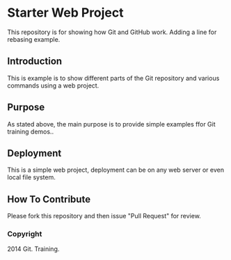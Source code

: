 # Starter Web Project

This repository is for showing how Git and GitHub work. Adding a line for rebasing example.
## Introduction

This is example is to show different parts of the Git repository and various commands using a web project.

## Purpose

As stated above, the main purpose is to provide simple examples ffor Git training demos..

## Deployment

This is a simple web project, deployment can be on any web server or even local file system.

## How To Contribute

Please fork this repository and then issue "Pull Request" for review.

### Copyright

2014 Git. Training.